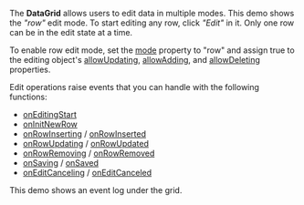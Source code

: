 The **DataGrid** allows users to edit data in multiple modes. This demo shows the *"row"* edit mode. To start editing any row, click *"Edit"* in it. Only one row can be in the edit state at a time.

To enable row edit mode, set the [mode](/Documentation/ApiReference/UI_Widgets/dxDataGrid/Configuration/editing/#mode) property to "row" and assign true to the editing object's [allowUpdating](/Documentation/ApiReference/UI_Widgets/dxDataGrid/Configuration/editing/#allowUpdating), [allowAdding](/Documentation/ApiReference/UI_Widgets/dxDataGrid/Configuration/editing/#allowAdding), and [allowDeleting](/Documentation/ApiReference/UI_Widgets/dxDataGrid/Configuration/editing/#allowDeleting) properties.

Edit operations raise events that you can handle with the following functions:    
- [onEditingStart](/Documentation/ApiReference/UI_Widgets/dxDataGrid/Configuration/#onEditingStart)
- [onInitNewRow](/Documentation/ApiReference/UI_Widgets/dxDataGrid/Configuration/#onInitNewRow)
- [onRowInserting](/Documentation/ApiReference/UI_Widgets/dxDataGrid/Configuration/#onRowInserting) / [onRowInserted](/Documentation/ApiReference/UI_Widgets/dxDataGrid/Configuration/#onRowInserted)
- [onRowUpdating](/Documentation/ApiReference/UI_Widgets/dxDataGrid/Configuration/#onRowUpdating) / [onRowUpdated](/Documentation/ApiReference/UI_Widgets/dxDataGrid/Configuration/#onRowUpdated)
- [onRowRemoving](/Documentation/ApiReference/UI_Widgets/dxDataGrid/Configuration/#onRowRemoving) / [onRowRemoved](/Documentation/ApiReference/UI_Widgets/dxDataGrid/Configuration/#onRowRemoved)
- [onSaving](/Documentation/ApiReference/UI_Widgets/dxDataGrid/Configuration/#onSaving) / [onSaved](/Documentation/ApiReference/UI_Widgets/dxDataGrid/Configuration/#onSaved)
- [onEditCanceling](/Documentation/ApiReference/UI_Widgets/dxDataGrid/Configuration/#onEditCanceling) / [onEditCanceled](/Documentation/ApiReference/UI_Widgets/dxDataGrid/Configuration/#onEditCanceled)
 
This demo shows an event log under the grid.